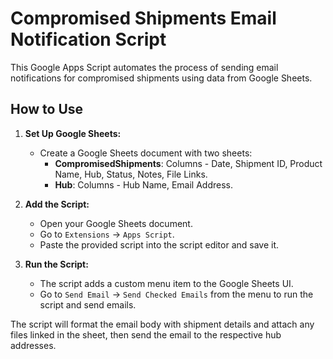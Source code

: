 # Compromised Shipments Email Notification Script

This Google Apps Script automates the process of sending email notifications for compromised shipments using data from Google Sheets.

## How to Use

1. **Set Up Google Sheets:**
   - Create a Google Sheets document with two sheets:
     - **CompromisedShipments**: Columns - Date, Shipment ID, Product Name, Hub, Status, Notes, File Links.
     - **Hub**: Columns - Hub Name, Email Address.
   
2. **Add the Script:**
   - Open your Google Sheets document.
   - Go to `Extensions` -> `Apps Script`.
   - Paste the provided script into the script editor and save it.

3. **Run the Script:**
   - The script adds a custom menu item to the Google Sheets UI.
   - Go to `Send Email` -> `Send Checked Emails` from the menu to run the script and send emails.

The script will format the email body with shipment details and attach any files linked in the sheet, then send the email to the respective hub addresses.
